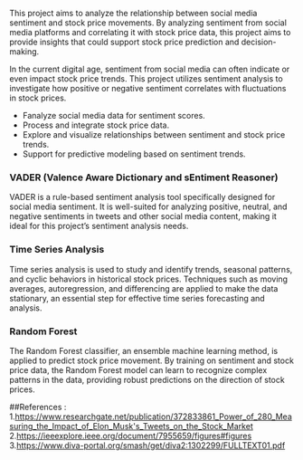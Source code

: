This project aims to analyze the relationship between social media sentiment and stock price movements. 
By analyzing sentiment from social media platforms and correlating it with stock price data, this project aims to provide insights that could 
support stock price prediction and decision-making.

In the current digital age, sentiment from social media can often indicate or even impact stock price trends.
This project utilizes sentiment analysis to investigate how positive or negative sentiment correlates with fluctuations in stock prices.

- Fanalyze social media data for sentiment scores.
- Process and integrate stock price data.
- Explore and visualize relationships between sentiment and stock price trends.
- Support for predictive modeling based on sentiment trends.

### VADER (Valence Aware Dictionary and sEntiment Reasoner)
VADER is a rule-based sentiment analysis tool specifically designed for social media sentiment. 
It is well-suited for analyzing positive, neutral, and negative sentiments in tweets and other social media content, making it ideal for this project’s sentiment analysis needs.

### Time Series Analysis
Time series analysis is used to study and identify trends, seasonal patterns, and cyclic behaviors in historical stock prices. 
Techniques such as moving averages, autoregression, and differencing are applied to make the data stationary, an essential step for effective time series forecasting and analysis.

### Random Forest
The Random Forest classifier, an ensemble machine learning method, is applied to predict stock price movement.
By training on sentiment and stock price data, the Random Forest model can learn to recognize complex patterns in the data, providing robust predictions on the direction of stock prices.

##References :
1.https://www.researchgate.net/publication/372833861_Power_of_280_Measuring_the_Impact_of_Elon_Musk's_Tweets_on_the_Stock_Market
2.https://ieeexplore.ieee.org/document/7955659/figures#figures
3.https://www.diva-portal.org/smash/get/diva2:1302299/FULLTEXT01.pdf

